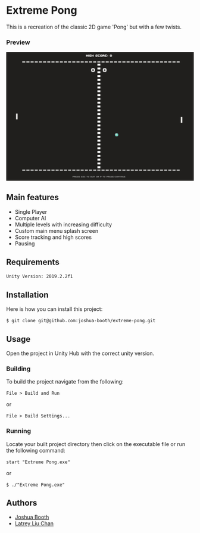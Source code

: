 # Extreme Pong
This is a recreation of the classic 2D game 'Pong' but with a few twists.

### Preview

![Extreme Pong Preview](preview.PNG)

## Main features

- Single Player
- Computer AI
- Multiple levels with increasing difficulty
- Custom main menu splash screen
- Score tracking and high scores
- Pausing

## Requirements
```
Unity Version: 2019.2.2f1
```

## Installation
Here is how you can install this project:

```
$ git clone git@github.com:joshua-booth/extreme-pong.git
```

## Usage
Open the project in Unity Hub with the correct unity version.

### Building
To build the project navigate from the following:

```
File > Build and Run
```

or

```
File > Build Settings...
```

### Running
Locate your built project directory then click on the executable file or run the following command:

```
start "Extreme Pong.exe"
```
or
```
$ ./"Extreme Pong.exe"
```


## Authors

* [Joshua Booth](https://github.com/Joshua-Booth)
* [Latrey Liu Chan](https://github.com/Unknown9927)